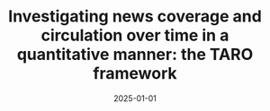 ---
title: "Investigating news coverage and circulation over time in a quantitative manner: the TARO framework"
category: manuscripts
collection: publications
permalink: /publication/2025-01-01-Investigating-news-coverage-and-circulation-over-time-in-a-quantitative-manner-the-TARO-framework
date: 2025-01-01
venue: 'New Review of Hypermedia and Multimedia'
paperurl: 'https://doi.org/10.1080/13614568.2024.2432300'
citation: ' Giuseppe Carrino,  Angelo Iorio,  Gioele Barabucci, &quot;Investigating news coverage and circulation over time in a quantitative manner: the TARO framework.&quot; New Review of Hypermedia and Multimedia, 2025.'
---